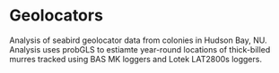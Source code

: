 # Geolocators
Analysis of seabird geolocator data from colonies in Hudson Bay, NU. Analysis uses probGLS to estiamte year-round locations of thick-billed murres tracked using BAS MK loggers and Lotek LAT2800s loggers.
